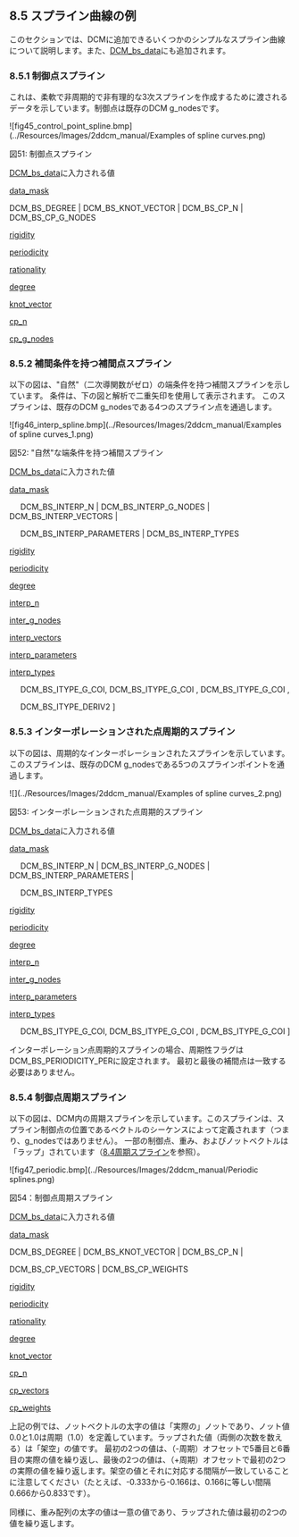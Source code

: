 ## 8.5 スプライン曲線の例

このセクションでは、DCMに追加できるいくつかのシンプルなスプライン曲線について説明します。また、[DCM\_bs\_data](16.6._Spline_functions.md)にも追加されます。

### 8.5.1 制御点スプライン

これは、柔軟で非周期的で非有理的な3次スプラインを作成するために渡されるデータを示しています。制御点は既存のDCM g\_nodesです。

![fig45_control_point_spline.bmp](../Resources/Images/2ddcm_manual/Examples of spline curves.png)

図51: 制御点スプライン

[DCM\_bs\_data](16.6._Spline_functions.md)に入力される値

[data\_mask](16.6._Spline_functions.md)

DCM\_BS\_DEGREE \| DCM\_BS\_KNOT\_VECTOR \| DCM\_BS\_CP\_N \| DCM\_BS\_CP\_G\_NODES

[rigidity](16.6._Spline_functions.md)

[periodicity](16.6._Spline_functions.md)

[rationality](16.6._Spline_functions.md)

[degree](16.6._Spline_functions.md)

[knot\_vector](16.6._Spline_functions.md)

[cp\_n](16.6._Spline_functions.md)

[cp\_g\_nodes](16.6._Spline_functions.md)

### 8.5.2 補間条件を持つ補間点スプライン

以下の図は、"自然"（二次導関数がゼロ）の端条件を持つ補間スプラインを示しています。
条件は、下の図と解析で二重矢印を使用して表示されます。
このスプラインは、既存のDCM g\_nodesである4つのスプライン点を通過します。

![fig46_interp_spline.bmp](../Resources/Images/2ddcm_manual/Examples of spline curves_1.png)

図52: "自然"な端条件を持つ補間スプライン

[DCM\_bs\_data](16.6._Spline_functions.md)に入力された値

[data\_mask](16.6._Spline_functions.md)

     DCM\_BS\_INTERP\_N \| DCM\_BS\_INTERP\_G\_NODES \| DCM\_BS\_INTERP\_VECTORS \|

     DCM\_BS\_INTERP\_PARAMETERS \| DCM\_BS\_INTERP\_TYPES

[rigidity](16.6._Spline_functions.md)

[periodicity](16.6._Spline_functions.md)

[degree](16.6._Spline_functions.md)

[interp\_n](16.6._Spline_functions.md)

[inter\_g\_nodes](16.6._Spline_functions.md)

[interp\_vectors](16.6._Spline_functions.md)

[interp\_parameters](16.6._Spline_functions.md)

[interp\_types](16.6._Spline_functions.md)

     DCM\_BS\_ITYPE\_G\_COI, DCM\_BS\_ITYPE\_G\_COI , DCM\_BS\_ITYPE\_G\_COI ,

     DCM\_BS\_ITYPE\_DERIV2 \]

### 8.5.3 インターポレーションされた点周期的スプライン

以下の図は、周期的なインターポレーションされたスプラインを示しています。
このスプラインは、既存のDCM g\_nodesである5つのスプラインポイントを通過します。

![](../Resources/Images/2ddcm_manual/Examples of spline curves_2.png)

図53: インターポレーションされた点周期的スプライン

[DCM\_bs\_data](16.6._Spline_functions.md)に入力される値

[data\_mask](16.6._Spline_functions.md)

     DCM\_BS\_INTERP\_N \| DCM\_BS\_INTERP\_G\_NODES \| DCM\_BS\_INTERP\_PARAMETERS \|

     DCM\_BS\_INTERP\_TYPES

[rigidity](16.6._Spline_functions.md)

[periodicity](16.6._Spline_functions.md)

[degree](16.6._Spline_functions.md)

[interp\_n](16.6._Spline_functions.md)

[inter\_g\_nodes](16.6._Spline_functions.md)

[interp\_parameters](16.6._Spline_functions.md)

[interp\_types](16.6._Spline_functions.md)

     DCM\_BS\_ITYPE\_G\_COI, DCM\_BS\_ITYPE\_G\_COI , DCM\_BS\_ITYPE\_G\_COI \]

インターポレーション点周期的スプラインの場合、周期性フラグはDCM\_BS\_PERIODICITY\_PERに設定されます。
最初と最後の補間点は一致する必要はありません。

### 8.5.4 制御点周期スプライン

以下の図は、DCM内の周期スプラインを示しています。このスプラインは、スプライン制御点の位置であるベクトルのシーケンスによって定義されます（つまり、g\_nodesではありません）。
一部の制御点、重み、およびノットベクトルは「ラップ」されています（[8.4周期スプライン](8.4._Periodic_splines.md)を参照）。

![fig47_periodic.bmp](../Resources/Images/2ddcm_manual/Periodic splines.png)

図54：制御点周期スプライン

[DCM\_bs\_data](16.6._Spline_functions.md)に入力される値

[data\_mask](16.6._Spline_functions.md)

DCM\_BS\_DEGREE \| DCM\_BS\_KNOT\_VECTOR \| DCM\_BS\_CP\_N \|

DCM\_BS\_CP\_VECTORS \| DCM\_BS\_CP\_WEIGHTS

[rigidity](16.6._Spline_functions.md)

[periodicity](16.6._Spline_functions.md)

[rationality](16.6._Spline_functions.md)

[degree](16.6._Spline_functions.md)

[knot\_vector](16.6._Spline_functions.md)

[cp\_n](16.6._Spline_functions.md)

[cp\_vectors](16.6._Spline_functions.md)

[cp\_weights](16.6._Spline_functions.md)

上記の例では、ノットベクトルの太字の値は「実際の」ノットであり、ノット値0.0と1.0は周期（1.0）を定義しています。ラップされた値（両側の次数を数える）は「架空」の値です。
最初の2つの値は、（-周期）オフセットで5番目と6番目の実際の値を繰り返し、最後の2つの値は、（+周期）オフセットで最初の2つの実際の値を繰り返します。架空の値とそれに対応する間隔が一致していることに注意してください（たとえば、-0.333から-0.166は、0.166に等しい間隔0.666から0.833です）。

同様に、重み配列の太字の値は一意の値であり、ラップされた値は最初の2つの値を繰り返します。
